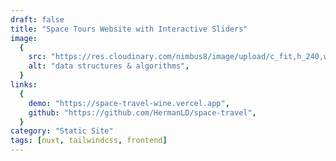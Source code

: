 ```yaml
---
draft: false
title: "Space Tours Website with Interactive Sliders"
image:
  {
    src: "https://res.cloudinary.com/nimbus8/image/upload/c_fit,h_240,w_480/v1665557299/space_travel_screenshot_ac39b3a3b7.png",
    alt: "data structures & algorithms",
  }
links:
  {
    demo: "https://space-travel-wine.vercel.app",
    github: "https://github.com/HermanLD/space-travel",
  }
category: "Static Site"
tags: [nuxt, tailwindcss, frontend]
---
```

